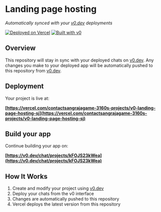 # Landing page hosting

*Automatically synced with your [v0.dev](https://v0.dev) deployments*

[![Deployed on Vercel](https://img.shields.io/badge/Deployed%20on-Vercel-black?style=for-the-badge&logo=vercel)](https://vercel.com/contactsangrajagame-3160s-projects/v0-landing-page-hosting-sj)
[![Built with v0](https://img.shields.io/badge/Built%20with-v0.dev-black?style=for-the-badge)](https://v0.dev/chat/projects/kFOJS23kWea)

## Overview

This repository will stay in sync with your deployed chats on [v0.dev](https://v0.dev).
Any changes you make to your deployed app will be automatically pushed to this repository from [v0.dev](https://v0.dev).

## Deployment

Your project is live at:

**[https://vercel.com/contactsangrajagame-3160s-projects/v0-landing-page-hosting-sj](https://vercel.com/contactsangrajagame-3160s-projects/v0-landing-page-hosting-sj)**

## Build your app

Continue building your app on:

**[https://v0.dev/chat/projects/kFOJS23kWea](https://v0.dev/chat/projects/kFOJS23kWea)**

## How It Works

1. Create and modify your project using [v0.dev](https://v0.dev)
2. Deploy your chats from the v0 interface
3. Changes are automatically pushed to this repository
4. Vercel deploys the latest version from this repository
